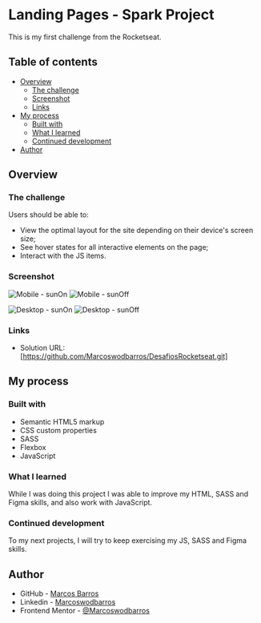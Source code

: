 # Landing Pages - Spark Project

This is my first challenge from the Rocketseat.

## Table of contents

- [Overview](#overview)
  - [The challenge](#the-challenge)
  - [Screenshot](#screenshot)
  - [Links](#links)
- [My process](#my-process)
  - [Built with](#built-with)
  - [What I learned](#what-i-learned)
  - [Continued development](#continued-development)
- [Author](#author)


## Overview

### The challenge

Users should be able to:

- View the optimal layout for the site depending on their device's screen size;
- See hover states for all interactive elements on the page;
- Interact with the JS items.

### Screenshot

![Mobile - sunOn](https://user-images.githubusercontent.com/108278189/215374247-5aec05ca-d9e5-45cc-bfa9-bb2883c71c93.png)
![Mobile - sunOff](https://user-images.githubusercontent.com/108278189/215374258-6b03e7cb-929c-4ffa-8e8b-89499acb6490.png)

![Desktop - sunOn](https://user-images.githubusercontent.com/108278189/215374273-76766cec-638a-4290-8cbd-1da594e30ef8.png)
![Desktop - sunOff](https://user-images.githubusercontent.com/108278189/215374290-a08c2521-2a4b-4ef0-b1e7-dae4eeb62377.png)

### Links

- Solution URL: [https://github.com/Marcoswodbarros/DesafiosRocketseat.git]


## My process

### Built with

- Semantic HTML5 markup
- CSS custom properties
- SASS
- Flexbox
- JavaScript

### What I learned

While I was doing this project I was able to improve my HTML, SASS and Figma skills, and also work with JavaScript.

### Continued development

To my next projects, I will try to keep exercising my JS, SASS and Figma skills.


## Author

- GitHub - [Marcos Barros](https://github.com/Marcoswodbarros)
- Linkedin - [Marcoswodbarros](www.linkedin.com/in/marcoswodbarros)
- Frontend Mentor - [@Marcoswodbarros](https://www.frontendmentor.io/profile/Marcoswodbarros)